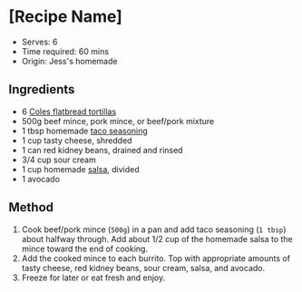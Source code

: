 # [Recipe Name]
* Serves: 6
* Time required: 60 mins
* Origin: Jess's homemade
 
## Ingredients
* 6 [Coles flatbread tortillas](https://www.coles.com.au/product/coles-bakery-flatbread-white-6-pack-3259687)
* 500g beef mince, pork mince, or beef/pork mixture
* 1 tbsp homemade [taco seasoning](https://www.jessiesrecipes.com/homemade-basics/taco-seasoning/)
* 1 cup tasty cheese, shredded
* 1 can red kidney beans, drained and rinsed
* 3/4 cup sour cream
* 1 cup homemade [salsa](https://www.jessiesrecipes.com/dressings%2C-relishes%2C-salsas%2C-and-sauces/salsa/), divided
* 1 avocado


## Method
1. Cook beef/pork mince (`500g`) in a pan and add taco seasoning (`1 tbsp`) about halfway through. Add about 1/2 cup of the homemade salsa to the mince toward the end of cooking.
1. Add the cooked mince to each burrito. Top with appropriate amounts of tasty cheese, red kidney beans, sour cream, salsa, and avocado.
1. Freeze for later or eat fresh and enjoy.
